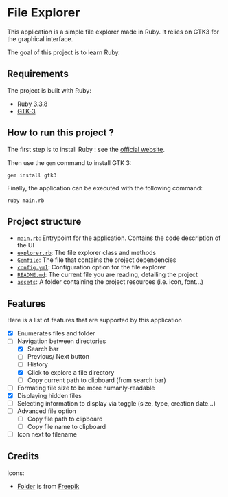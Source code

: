 # File Explorer

This application is a simple file explorer made in Ruby. It relies on GTK3 for the graphical interface.

The goal of this project is to learn Ruby.


## Requirements

The project is built with Ruby:
- [Ruby 3.3.8](https://www.ruby-lang.org/en/downloads/)
- [GTK-3](https://docs.gtk.org/gtk3/)


## How to run this project ?

The first step is to install Ruby : see the [official website](https://www.ruby-lang.org/en/downloads/).

Then use the `gem` command to install GTK 3:
```shell
gem install gtk3
```

Finally, the application can be executed with the following command:
```shell
ruby main.rb
```


## Project structure

- [`main.rb`](main.rb): Entrypoint for the application. Contains the code description of the UI
- [`explorer.rb`](explorer.rb): The file explorer class and methods
- [`Gemfile`](Gemfile): The file that contains the project dependencies
- [`config.yml`](config.yml): Configuration option for the file explorer
- [`README.md`](README.md): The current file you are reading, detailing the project
- [`assets`](assets): A folder containing the project resources (i.e. icon, font...) 


## Features

Here is a list of features that are supported by this application
- [x] Enumerates files and folder
- [ ] Navigation between directories
  - [x] Search bar
  - [ ] Previous/ Next button
  - [ ] History
  - [x] Click to explore a file directory
  - [ ] Copy current path to clipboard (from search bar)
- [ ] Formating file size to be more humanly-readable
- [x] Displaying hidden files
- [ ] Selecting information to display via toggle (size, type, creation date...)
- [ ] Advanced file option
  - [ ] Copy file path to clipboard
  - [ ] Copy file name to clipboard
- [ ] Icon next to filename

## Credits

Icons:
- [Folder](assets/icons/folder-icon-128.png) is from [Freepik](https://www.flaticon.com/authors/freepik)
